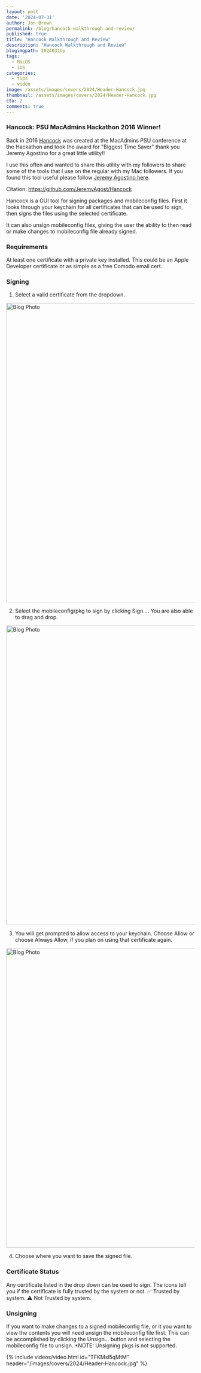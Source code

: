```yaml
---
layout: post
date: '2024-07-31'
author: Jon Brown
permalink: /blog/hancock-walkthrough-and-review/
published: true
title: "Hancock Walkthrough and Review"
description: "Hancock Walkthrough and Review"
blogimgpath: 2024031Up
tags:
  - MacOS
  - iOS
categories:
  - tips
  - video
image: /assets/images/covers/2024/Header-Hancock.jpg
thumbnail: /assets/images/covers/2024/Header-Hancock.jpg
cta: 2
comments: true
---
```

### Hancock: PSU MacAdmins Hackathon 2016 Winner!

Back in 2016 [Hancock](https://github.com/JeremyAgost/Hancock) was created at the MacAdmins PSU conference at the Hackathon and took the award for "Biggest Time Saver" thank you Jeremy Agostino for a great little utility!! 

I use this often and wanted to share this utility with my followers to share some of the tools that I use on the regular with my Mac followers. If you found this tool useful please follow [Jeremy Agostino here](https://www.linkedin.com/in/jeremy-agostino-5b155130/).

Citation: https://github.com/JeremyAgost/Hancock

Hancock is a GUI tool for signing packages and mobileconfig files. First it looks through your keychain for all certificates that can be used to sign, then signs the files using the selected certificate.

It can also unsign mobileconfig files, giving the user the ability to then read or make changes to mobileconfig file already signed.

### Requirements
At least one certificate with a private key installed. This could be an Apple Developer certificate or as simple as a free Comodo email cert.

### Signing
1. Select a valid certificate from the dropdown. 

<img alt="Blog Photo" src="{{ site.site_cdn }}/assets/images/blog/2024/2024031Up/SelectIdentity.png" class="img-fluid rounded m-2" width="800" />

2. Select the mobileconfig/pkg to sign by clicking Sign.... You are also able to drag and drop.

<img alt="Blog Photo" src="{{ site.site_cdn }}/assets/images/blog/2024/2024031Up/DragNDrop.png" class="img-fluid rounded m-2" width="800" />

3. You will get prompted to allow access to your keychain. Choose Allow or choose Always Allow, if you plan on using that certificate again.

<img alt="Blog Photo" src="{{ site.site_cdn }}/assets/images/blog/2024/2024031Up/AllowPrompt.png" class="img-fluid rounded m-2" width="800" />

4. Choose where you want to save the signed file.

### Certificate Status
Any certificate listed in the drop down can be used to sign. The icons tell you if the certificate is fully trusted by the system or not. ✅ Trusted by system. ⚠️ Not Trusted by system.

### Unsigning
If you want to make changes to a signed mobileconfig file, or it you want to view the contents you will need unsign the mobileconfig file first. This can be accomplished by clicking the Unsign... button and selecting the mobileconfig file to unsign. *NOTE: Unsigning pkgs is not supported.

{% include videos/video.html id="TFKMsl5qMtM" header="/images/covers/2024/Header-Hancock.jpg" %}